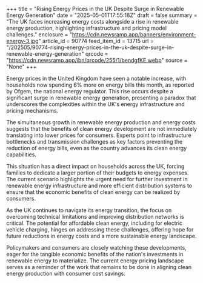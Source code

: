 +++
title = "Rising Energy Prices in the UK Despite Surge in Renewable Energy Generation"
date = "2025-05-01T17:55:18Z"
draft = false
summary = "The UK faces increasing energy costs alongside a rise in renewable energy production, highlighting infrastructure and pricing model challenges."
enclosure = "https://cdn.newsramp.app/banners/environment-energy-3.jpg"
article_id = 90774
feed_item_id = 13715
url = "/202505/90774-rising-energy-prices-in-the-uk-despite-surge-in-renewable-energy-generation"
qrcode = "https://cdn.newsramp.app/ibn/qrcode/255/1/bendgfKE.webp"
source = "None"
+++

<p>Energy prices in the United Kingdom have seen a notable increase, with households now spending 6% more on energy bills this month, as reported by Ofgem, the national energy regulator. This rise occurs despite a significant surge in renewable energy generation, presenting a paradox that underscores the complexities within the UK's energy infrastructure and pricing mechanisms.</p><p>The simultaneous growth in renewable energy production and energy costs suggests that the benefits of clean energy development are not immediately translating into lower prices for consumers. Experts point to infrastructure bottlenecks and transmission challenges as key factors preventing the reduction of energy bills, even as the country advances its clean energy capabilities.</p><p>This situation has a direct impact on households across the UK, forcing families to dedicate a larger portion of their budgets to energy expenses. The current scenario highlights the urgent need for further investment in renewable energy infrastructure and more efficient distribution systems to ensure that the economic benefits of clean energy can be realized by consumers.</p><p>As the UK continues to navigate its energy transition, the focus on overcoming technical limitations and improving distribution networks is critical. The potential for affordable clean energy, including for electric vehicle charging, hinges on addressing these challenges, offering hope for future reductions in energy costs and a more sustainable energy landscape.</p><p>Policymakers and consumers are closely watching these developments, eager for the tangible economic benefits of the nation's investments in renewable energy to materialize. The current energy pricing landscape serves as a reminder of the work that remains to be done in aligning clean energy production with consumer cost savings.</p>